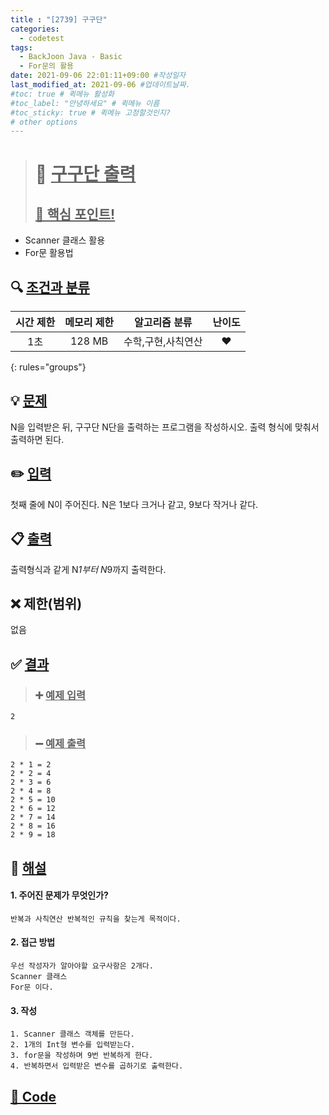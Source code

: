 ```yaml
---
title : "[2739] 구구단"
categories:
  - codetest
tags:
  - BackJoon Java - Basic
  - For문의 활용
date: 2021-09-06 22:01:11+09:00 #작성일자
last_modified_at: 2021-09-06 #업데이트날짜.
#toc: true # 퀵메뉴 활성화
#toc_label: "안녕하세요" # 퀵메뉴 이름
#toc_sticky: true # 퀵메뉴 고정할것인지?
# other options
---
```

> # 📜 <u>구구단 출력</u> 
> ## <u>📌 핵심 포인트!</u> 
*  Scanner 클래스 활용
*  For문 활용법


## 🔍 <u>조건과 분류</u>

| 시간 제한  | 메모리 제한  |  알고리즘 분류 | 난이도 
|:-------------:|:---------------:|:-----------:|:---------:
| 1초     | 128 MB | 수학,구현,사칙연산 | ❤️ 
{: rules="groups"}

## 💡 <u>문제</u> 
N을 입력받은 뒤, 구구단 N단을 출력하는 프로그램을 작성하시오. 출력 형식에 맞춰서 출력하면 된다.

## ✏️ <u>입력</u>
첫째 줄에 N이 주어진다. N은 1보다 크거나 같고, 9보다 작거나 같다.

## 📋 <u>출력</u>
출력형식과 같게 N*1부터 N*9까지 출력한다.

## ❌ 제한(범위)
없음


## ✅ <u>결과</u>
> ### ➕ <u>예제 입력</u>
	2
	
> ### ➖ <u>예제 출력</u>
	2 * 1 = 2
	2 * 2 = 4
	2 * 3 = 6
	2 * 4 = 8
	2 * 5 = 10
	2 * 6 = 12
	2 * 7 = 14
	2 * 8 = 16
	2 * 9 = 18

## 💭 <u>해설</u>
#### 1. 주어진 문제가 무엇인가?
	반복과 사칙연산 반복적인 규칙을 찾는게 목적이다.

#### 2. 접근 방법
	우선 작성자가 알아야할 요구사항은 2개다.
	Scanner 클래스
	For문 이다.

#### 3. 작성
	1. Scanner 클래스 객체를 만든다.
	2. 1개의 Int형 변수를 입력받는다.
	3. for문을 작성하며 9번 반복하게 한다.
	4. 반복하면서 입력받은 변수를 곱하기로 출력한다.
	

## <u>📖 <u>Code</u>
<script src="https://gist.github.com/Cononi/6c8d4f11d171112bf32aba3c9c88d58f.js"></script>